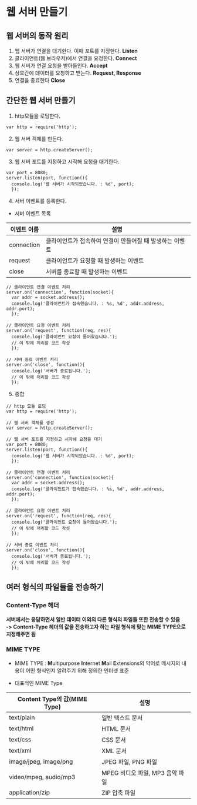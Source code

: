 # 웹 서버 만들기
## 웹 서버의 동작 원리
1. 웹 서버가 연결을 대기한다. 이때 포트를 지정한다. **Listen**
2. 클라이언트(웹 브라우저)에서 연결을 요청한다. **Connect**
3. 웹 서버가 연결 요청을 받아들인다. **Accept**
4. 상호간에 데이터를 요청하고 받는다. **Request, Response**
5. 연결을 종료한다 **Close**

## 간단한 웹 서버 만들기
1. http모듈을 로딩한다.
```
var http = require('http');
```
2. 웹 서버 객체를 만든다.  
```
var server = http.createServer();
```
3. 웹 서버 포트를 지정하고 시작해 요청을 대기한다.  
```
var port = 8080;
server.listen(port, function(){
  console.log('웹 서버가 시작되었습니다. : %d', port);
  });
```
4. 서버 이벤트를 등록한다.  
  - 서버 이벤트 목록

  이벤트 이름 | 설명
  ---|---
  connection | 클라이언트가 접속하여 연결이 만들어질 때 발생하는 이벤트
  request | 클라이언트가 요청할 때 발생하는 이벤트
  close | 서버를 종료할 때 발생하는 이벤트

```
// 클라이언트 연결 이벤트 처리
server.on('connection', function(socket){
  var addr = socket.address();
  console.log('클라이언트가 접속했습니다. : %s, %d', addr.address, addr.port);
  });

// 클라이언트 요청 이벤트 처리
server.on('request', function(req, res){
  console.log('클라이언트 요청이 들어왔습니다.');
  // 이 밖에 처리할 코드 작성
  });

// 서버 종료 이벤트 처리
server.on('close', function(){
  console.log('서버가 종료됩니다.');
  // 이 밖에 처리할 코드 작성
  });
```

5. 종합
```
// http 모듈 로딩
var http = require('http');

// 웹 서버 객체를 생성
var server = http.createServer();

// 웹 서버 포트를 지정하고 시작해 요청을 대기
var port = 8080;
server.listen(port, function(){
  console.log('웹 서버가 시작되었습니다. : %d', port);
  });

// 클라이언트 연결 이벤트 처리
server.on('connection', function(socket){
  var addr = socket.address();
  console.log('클라이언트가 접속했습니다. : %s, %d', addr.address, addr.port);
  });

// 클라이언트 요청 이벤트 처리
server.on('request', function(req, res){
  console.log('클라이언트 요청이 들어왔습니다.');
  // 이 밖에 처리할 코드 작성
  });

// 서버 종료 이벤트 처리
server.on('close', function(){
  console.log('서버가 종료됩니다.');
  // 이 밖에 처리할 코드 작성
  });
```
## 여러 형식의 파일들을 전송하기

### Content-Type 헤더
**서버에서는 응답하면서 일반 데이터 이외의 다른 형식의 파일들 또한 전송할 수 있음**  
**-> Content-Type 헤더의 값을 전송하고자 하는 파일 형식에 맞는 MIME TYPE으로 지정해주면 됨**  

### MIME TYPE
* MIME TYPE : **M**ultipurpose **I**nternet **M**ail **E**xtensions의 약어로 메시지의 내용이 어떤 형식인지 알려주기 위해 정의한 인터넷 표준  

* 대표적인 MIME Type  

Content Type의 값(MIME Type) | 설명
---|---
text/plain | 일반 텍스트 문서
text/html | HTML 문서
text/css | CSS 문서
text/xml | XML 문서
image/jpeg, image/png | JPEG 파일, PNG 파일
video/mpeg, audio/mp3 | MPEG 비디오 파일, MP3 음악 파일
application/zip | ZIP 압축 파일




